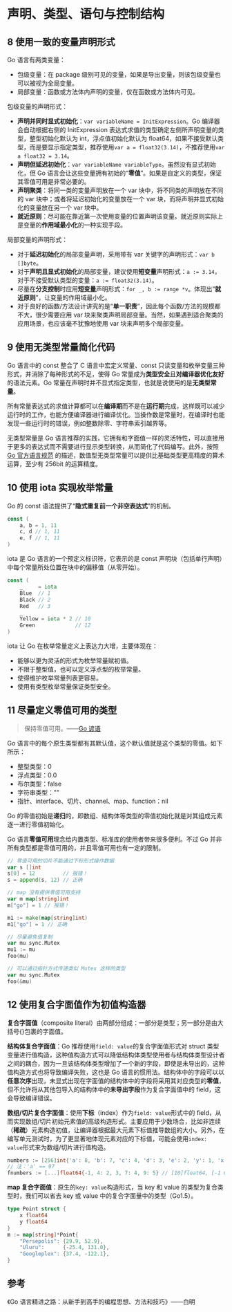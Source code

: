 # 声明、类型、语句与控制结构

## 8 使用一致的变量声明形式

Go 语言有两类变量：

- 包级变量：在 package 级别可见的变量，如果是导出变量，则该包级变量也可以被视为全局变量。
- 局部变量：函数或方法体内声明的变量，仅在函数或方法体内可见。

包级变量的声明形式：

- **声明并同时显式初始化**：`var variableName = InitExpression`。Go 编译器会自动根据右侧的 InitExpression 表达式求值的类型确定左侧所声明变量的类型，整型初始化默认为 int，浮点值初始化默认为 float64，如果不接受默认类型，而是要显示指定类型，推荐使用`var a = float32(3.14)`，不推荐使用`var a float32 = 3.14`。
- **声明但延迟初始化**：`var variableName variableType`。虽然没有显式初始化，但 Go 语言会让这些变量拥有初始的“**零值**”。如果是自定义的类型，保证其零值可用是非常必要的。
- **声明聚类**：将同一类的变量声明放在一个 var 块中，将不同类的声明放在不同的 var 块中；或者将延迟初始化的变量放在一个 var 块，而将声明并显式初始化的变量放在另一个 var 块中。
- **就近原则**：尽可能在靠近第一次使用变量的位置声明该变量。就近原则实际上是变量的**作用域最小化**的一种实现手段。

局部变量的声明形式：

- 对于**延迟初始化**的局部变量声明，采用带有 var 关键字的声明形式：`var b []byte`。
- 对于**声明且显式初始化**的局部变量，建议使用**短变量**声明形式：`a := 3.14`，对于不接受默认类型的变量：`a := float32(3.14)`。
- 尽量在**分支控制**时应用**短变量**声明形式：`for _, b := range *v`。体现出“**就近原则**”，让变量的作用域最小化。
- 对于良好的函数/方法设计讲究的是“**单一职责**”，因此每个函数/方法的规模都不大，很少需要应用 var 块来聚类声明局部变量。当然，如果遇到适合聚类的应用场景，也应该毫不犹豫地使用 var 块来声明多个局部变量。

## 9 使用无类型常量简化代码

Go 语言中的 const 整合了 C 语言中宏定义常量、const 只读变量和枚举变量三种形式，并消除了每种形式的不足，使得 Go 常量成为**类型安全**且**对编译器优化友好**的语法元素。Go 常量在声明时并不显式指定类型，也就是说使用的是**无类型常量**。

所有常量表达式的求值计算都可以在**编译期**而不是在**运行期**完成，这样既可以减少运行时的工作，也能方便编译器进行编译优化。当操作数是常量时，在编译时也能发现一些运行时的错误，例如整数除零、字符串索引越界等。

无类型常量是 Go 语言推荐的实践，它拥有和字面值一样的灵活特性，可以直接用于更多的表达式而不需要进行显示类型转换，从而简化了代码编写。此外，按照 [Go 官方语言规范](https://tip.golang.org/ref/spec#Constants) 的描述，数值型无类型常量可以提供比基础类型更高精度的算术运算，至少有 256bit 的运算精度。

## 10 使用 iota 实现枚举常量

Go 的 const 语法提供了“**隐式重复前一个非空表达式**”的机制。

```Go
const (
	a, b = 1, 11
	c, d // 1, 11
	e, f // 1, 11
)
```

iota 是 Go 语言的一个预定义标识符，它表示的是 const 声明块（包括单行声明）中每个常量所处位置在块中的偏移值（从零开始）。

```Go
const (
	_     = iota
	Blue  // 1
	Black // 2
	Red   // 3
	_
	Yellow = iota * 2 // 10
	Green             // 12
)
```

iota 让 Go 在枚举常量定义上表达力大增，主要体现在：

- 能够以更为灵活的形式为枚举常量赋初值。
- 不限于整型值，也可以定义浮点型的枚举常量。
- 使得维护枚举常量列表更容易。
- 使用有类型枚举常量保证类型安全。

## 11 尽量定义零值可用的类型

> 保持零值可用。——[Go 谚语](https://go-proverbs.github.io/)

Go 语言中的每个原生类型都有其默认值，这个默认值就是这个类型的零值。如下所示：

- 整型类型：0
- 浮点类型：0.0
- 布尔类型：false
- 字符串类型：""
- 指针、interface、切片、channel、map、function：nil

Go 的零值初始是**递归**的，即数组、结构体等类型的零值初始化就是对其组成元素逐一进行零值初始化。

Go 语言**零值可用**理念给内置类型、标准库的使用者带来很多便利。不过 Go 并非所有类型都是零值可用的，并且零值可用也有一定的限制。

```Go
// 零值可用的切片不能通过下标形式操作数据
var s []int
s[0] = 12         // 报错！
s = append(s, 12) // 正确

// map 没有提供零值可用支持
var m map[string]int
m["go"] = 1 // 报错！

m1 := make(map[string]int)
m1["go"] = 1 // 正确

// 尽量避免值复制
var mu sync.Mutex
mu1 := mu
foo(mu)

// 可以通过指针方式传递类似 Mutex 这样的类型
var mu sync.Mutex
foo(&mu)
```

## 12 使用复合字面值作为初值构造器

**复合字面值**（composite literal）由两部分组成：一部分是类型；另一部分是由大括号{}包裹的字面值。

**结构体复合字面值**：Go 推荐使用`field: value`的复合字面值形式对 struct 类型变量进行值构造，这种值构造方式可以降低结构体类型使用者与结构体类型设计者之间的耦合，因为一旦该结构体类型增加了一个新的字段，即使是未导出的，这种值构造方式也将导致编译失败，这也是 Go 语言的惯用法。结构体中的字段可以以**任意次序**出现，未显式出现在字面值的结构体中的字段将采用其对应类型的**零值**，但不允许将从其他包导入的结构体中的**未导出字段**作为复合字面值中的 field，这会导致编译错误。

**数组/切片复合字面值**：使用**下标**（index）作为`field: value`形式中的 field，从而实现数组/切片初始元素值的高级构造形式。主要应用于少数场合，比如非连续（**稀疏**）元素构造初值，让编译器根据最大元素下标值推导数组的大小。另外，在编写单元测试时，为了更显著地体现元素对应的下标值，可能会使用`index: value`形式来为数组/切片进行值构造。

```Go
numbers := [256]int{'a': 8, 'b': 7, 'c': 4, 'd': 3, 'e': 2, 'y': 1, 'x': 5}
// 注：'a' == 97
fnumbers := [...]float64{-1, 4: 2, 3, 7: 4, 9: 5} // [10]float64, [-1 0 0 0 2 3 0 4 0 5]
```

**map 复合字面值**：原生的`key: value`构造形式，当 key 和 value 的类型为复合类型时，我们可以省去 key 或 value 中的复合字面量中的类型（Go1.5）。

```Go
type Point struct {
	x float64
	y float64
}
m := map[string]*Point{
	"Persepolis": {29.9, 52.9},
	"Uluru":      {-25.4, 131.0},
	"Googleplex": {37.4, -122.1},
}
```

## 参考

《Go 语言精进之路：从新手到高手的编程思想、方法和技巧》——白明